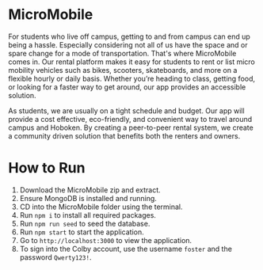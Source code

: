 # MicroMobile
For students who live off campus, getting to and from campus can end up being a hassle. Especially considering not all of us have the space and or spare change for a mode of transportation. That's where MicroMobile comes in. Our rental platform makes it easy for students to rent or list micro mobility vehicles such as bikes, scooters, skateboards, and more on a flexible hourly or daily basis. Whether you’re heading to class, getting food, or looking for a faster way to get around, our app provides an accessible solution. 

As students, we are usually on a tight schedule and budget. Our app will provide a cost effective, eco-friendly, and convenient way to travel around campus and Hoboken. By creating a peer-to-peer rental system, we create a community driven solution that benefits both the renters and owners.

# How to Run

1. Download the MicroMobile zip and extract.
2. Ensure MongoDB is installed and running.
3. CD into the MicroMobile folder using the terminal.
4. Run ```npm i``` to install all required packages.
5. Run ```npm run seed``` to seed the database.
6. Run ```npm start``` to start the application.
7. Go to ```http://localhost:3000``` to view the application.
8. To sign into the Colby account, use the username ```foster``` and the password ```Qwerty123!```.
